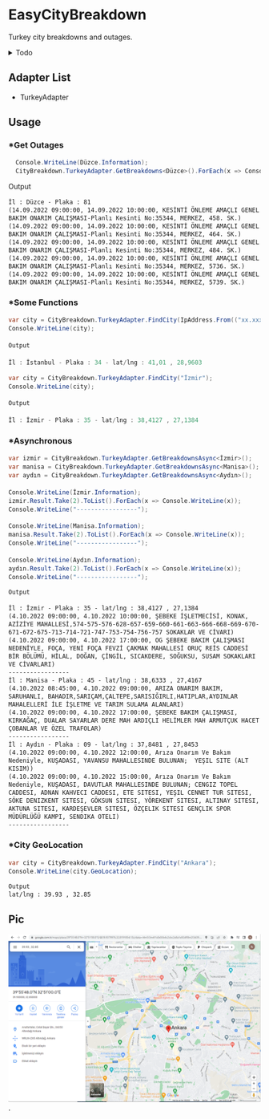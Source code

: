 # EasyCityBreakdown
Turkey city breakdowns and outages.

<details>
	<summary>Todo</summary>
 
  - [ ] JSON serialize
  - [ ] Nuget package
  - [ ] Web deploy(open api)
  - [ ] Add more city
    - [ ] Turkey
      - [ ] Adana
      - [ ] Adıyaman
      - [ ] Afyonkarahisar
      - [ ] Ağrı
      - [ ] Aksaray
      - [ ] Amasya
      - [X] Ankara
      - [X] Antalya
      - [ ] Ardahan
      - [ ] Artvin
      - [X] Aydın
      - [X] Balıkesir
      - [X] Bartın
      - [ ] Batman
      - [ ] Bayburt
      - [X] Bilecik
      - [ ] Bingöl
      - [ ] Bitlis
      - [X] Bolu
      - [X] Burdur
      - [X] Bursa
      - [X] Çanakkale
      - [X] Çankırı
      - [ ] Çorum
      - [X] Denizli
      - [ ] Diyarbakır
      - [X] Düzce
      - [X] Edirne
      - [ ] Elazığ
      - [ ] Erzincan
      - [ ] Erzurum
      - [ ] Eskişehir
      - [ ] Gaziantep
      - [ ] Giresun
      - [ ] Gümüşhane
      - [ ] Hakkâri
      - [ ] Hatay
      - [ ] Iğdır
      - [X] Isparta
      - [ ] Istanbul
      - [X] İzmir
      - [ ] Kahramanmaraş
      - [X] Karabük
      - [ ] Karaman
      - [ ] Kars
      - [X] Kastamonu
      - [ ] Kayseri
      - [X] Kırıkkale
      - [X] Kırklareli
      - [ ] Kırşehir
      - [ ] Kilis
      - [X] Kocaeli
      - [ ] Konya
      - [ ] Kütahya
      - [ ] Malatya
      - [X] Manisa
      - [ ] Mardin
      - [ ] Mersin
      - [X] Muğla
      - [ ] Muş
      - [ ] Nevşehir
      - [ ] Niğde
      - [ ] Ordu
      - [ ] Osmaniye
      - [ ] Rize
      - [X] Sakarya
      - [ ] Samsun
      - [ ] Siirt
      - [ ] Sinop
      - [ ] Sivas
      - [ ] Şanlıurfa
      - [ ] Şırnak
      - [X] Tekirdağ
      - [ ] Tokat
      - [ ] Trabzon
      - [ ] Tunceli
      - [ ] Uşak
      - [ ] Van
      - [X] Yalova
      - [ ] Yozgat
      - [X] Zonguldak    
 
</details>

## Adapter List
- TurkeyAdapter

## Usage

### *Get Outages
``` csharp
  Console.WriteLine(Düzce.Information);
  CityBreakdown.TurkeyAdapter.GetBreakdowns<Düzce>().ForEach(x => Console.WriteLine(x));
```
Output
```
İl : Düzce - Plaka : 81
(14.09.2022 09:00:00, 14.09.2022 10:00:00, KESİNTİ ÖNLEME AMAÇLI GENEL BAKIM ONARIM ÇALIŞMASI-Planlı Kesinti No:35344, MERKEZ, 458. SK.)
(14.09.2022 09:00:00, 14.09.2022 10:00:00, KESİNTİ ÖNLEME AMAÇLI GENEL BAKIM ONARIM ÇALIŞMASI-Planlı Kesinti No:35344, MERKEZ, 464. SK.)
(14.09.2022 09:00:00, 14.09.2022 10:00:00, KESİNTİ ÖNLEME AMAÇLI GENEL BAKIM ONARIM ÇALIŞMASI-Planlı Kesinti No:35344, MERKEZ, 484. SK.)
(14.09.2022 09:00:00, 14.09.2022 10:00:00, KESİNTİ ÖNLEME AMAÇLI GENEL BAKIM ONARIM ÇALIŞMASI-Planlı Kesinti No:35344, MERKEZ, 5736. SK.)
(14.09.2022 09:00:00, 14.09.2022 10:00:00, KESİNTİ ÖNLEME AMAÇLI GENEL BAKIM ONARIM ÇALIŞMASI-Planlı Kesinti No:35344, MERKEZ, 5739. SK.)
```

### *Some Functions
``` csharp
var city = CityBreakdown.TurkeyAdapter.FindCity(IpAddress.From(("xx.xxx.xxx.xx")));
Console.WriteLine(city);   

Output

İl : İstanbul - Plaka : 34 - lat/lng : 41,01 , 28,9603
```

``` csharp
var city = CityBreakdown.TurkeyAdapter.FindCity("İzmir");
Console.WriteLine(city);

Output

İl : İzmir - Plaka : 35 - lat/lng : 38,4127 , 27,1384
```

### *Asynchronous
``` csharp
var izmir = CityBreakdown.TurkeyAdapter.GetBreakdownsAsync<İzmir>();
var manisa = CityBreakdown.TurkeyAdapter.GetBreakdownsAsync<Manisa>();
var aydın = CityBreakdown.TurkeyAdapter.GetBreakdownsAsync<Aydın>();

Console.WriteLine(İzmir.Information);
izmir.Result.Take(2).ToList().ForEach(x => Console.WriteLine(x));
Console.WriteLine("-----------------");

Console.WriteLine(Manisa.Information);
manisa.Result.Take(2).ToList().ForEach(x => Console.WriteLine(x));
Console.WriteLine("-----------------");

Console.WriteLine(Aydın.Information);
aydın.Result.Take(2).ToList().ForEach(x => Console.WriteLine(x));
Console.WriteLine("-----------------");
```
```
Output

İl : İzmir - Plaka : 35 - lat/lng : 38,4127 , 27,1384
(4.10.2022 09:00:00, 4.10.2022 10:00:00, ŞEBEKE İŞLETMECİSİ, KONAK, AZİZİYE MAHALLESİ,574-575-576-628-657-659-660-661-663-666-668-669-670-671-672-675-713-714-721-747-753-754-756-757 SOKAKLAR VE CİVARI)
(4.10.2022 09:00:00, 4.10.2022 17:00:00, OG ŞEBEKE BAKIM ÇALIŞMASI NEDENİYLE, FOÇA, YENİ FOÇA FEVZİ ÇAKMAK MAHALLESİ ORUÇ REİS CADDESİ BİR BÖLÜMÜ, HİLAL, DOĞAN, ÇİNGİL, SICAKDERE, SOĞUKSU, SUSAM SOKAKLARI VE CİVARLARI)
-----------------
İl : Manisa - Plaka : 45 - lat/lng : 38,6333 , 27,4167
(4.10.2022 08:45:00, 4.10.2022 09:00:00, ARIZA ONARIM BAKIM, SARUHANLI, BAHADIR,SARIÇAM,ÇALTEPE,SARISIĞIRLI,HATIPLAR,AYDINLAR  MAHALELLERİ İLE İŞLETME VE TARIM SULAMA ALANLARI)
(4.10.2022 09:00:00, 4.10.2022 17:00:00, ŞEBEKE BAKIM ÇALIŞMASI, KIRKAĞAÇ, DUALAR SAYARLAR DERE MAH ARDIÇLI HELİMLER MAH ARMUTÇUK HACET ÇOBANLAR VE ÖZEL TRAFOLAR)
-----------------
İl : Aydın - Plaka : 09 - lat/lng : 37,8481 , 27,8453
(4.10.2022 09:00:00, 4.10.2022 12:00:00, Arıza Onarım Ve Bakım Nedeniyle, KUŞADASI, YAVANSU MAHALLESINDE BULUNAN;  YEŞIL SITE (ALT KISIM))
(4.10.2022 09:00:00, 4.10.2022 15:00:00, Arıza Onarım Ve Bakım Nedeniyle, KUŞADASI, DAVUTLAR MAHALLESINDE BULUNAN; CENGIZ TOPEL CADDESI, ADNAN KAHVECI CADDESI, ETE SITESI, YEŞIL CENNET TUR SITESI, SÖKE DENIZKENT SITESI, GÖKSUN SITESI, YÖREKENT SITESI, ALTINAY SITESI, AKTUNA SITESI, KARDEŞEVLER SITESI, ÖZÇELIK SITESI GENÇLIK SPOR MÜDÜRLÜĞÜ KAMPI, SENDIKA OTELI)
-----------------
```
### *City GeoLocation
``` csharp
var city = CityBreakdown.TurkeyAdapter.FindCity("Ankara");
Console.WriteLine(city.GeoLocation);
```
```
Output
lat/lng : 39.93 , 32.85
```
## Pic
![alt text for screen readers](https://github.com/HakanUcaar/EasyCityBreakdown/blob/main/GeoLocation.png?raw=true "City Center GeoLocation").
